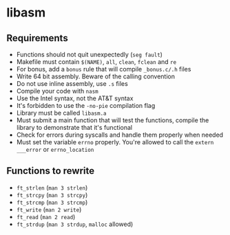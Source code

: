 # libasm

## Requirements

- Functions should not quit unexpectedly (`seg fault`)
- Makefile must contain `$(NAME)`, `all`, `clean`, `fclean` and `re`
- For bonus, add a `bonus` rule that will compile `_bonus.c/.h` files
- Write 64 bit assembly. Beware of the calling convention
- Do not use inline assembly, use `.s` files
- Compile your code with `nasm`
- Use the Intel syntax, not the AT&T syntax
- It's forbidden to use the `-no-pie` compilation flag
- Library must be called `libasm.a`
- Must submit a main function that will test the functions,
  compile the library to demonstrate that it's functional
- Check for errors during syscalls and handle them properly when needed
- Must set the variable `errno` properly.
  You're allowed to call the `extern ___error` or `errno_location`

## Functions to rewrite

- `ft_strlen` (`man 3 strlen`)
- `ft_strcpy` (`man 3 strcpy`)
- `ft_strcmp` (`man 3 strcmp`)
- `ft_write` (`man 2 write`)
- `ft_read` (`man 2 read`)
- `ft_strdup` (`man 3 strdup`, `malloc` allowed)
